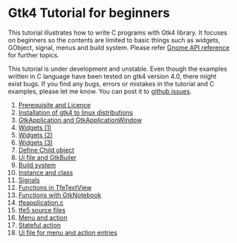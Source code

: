 # Gtk4 Tutorial for beginners

This tutorial illustrates how to write C programs with Gtk4 library.
It focuses on beginners so the contents are limited to basic things such as widgets, GObject, signal, menus and build system.
Please refer [Gnome API reference](https://developer.gnome.org/) for further topics.

This tutorial is under development and unstable.
Even though the  examples written in C language have been tested on gtk4 version 4.0,
there might exist bugs.
If you find any bugs, errors or mistakes in the tutorial and C examples,
please let me know.
You can post it to [github issues](https://github.com/ToshioCP/Gtk4-tutorial/issues).

1. [Prerequisite and Licence](gfm/sec1.md)
1. [Installation of gtk4 to linux distributions](gfm/sec2.md)
1. [GtkApplication and GtkApplicationWindow](gfm/sec3.md)
1. [Widgets (1)](gfm/sec4.md)
1. [Widgets (2)](gfm/sec5.md)
1. [Widgets (3)](gfm/sec6.md)
1. [Define Child object](gfm/sec7.md)
1. [Ui file and GtkBuiler](gfm/sec8.md)
1. [Build system](gfm/sec9.md)
1. [Instance and class](gfm/sec10.md)
1. [Signals](gfm/sec11.md)
1. [Functions in TfeTextView](gfm/sec12.md)
1. [Functions with GtkNotebook](gfm/sec13.md)
1. [tfeapplication.c](gfm/sec14.md)
1. [tfe5 source files](gfm/sec15.md)
1. [Menu and action](gfm/sec16.md)
1. [Stateful action](gfm/sec17.md)
1. [Ui file for menu and action entries](gfm/sec18.md)
